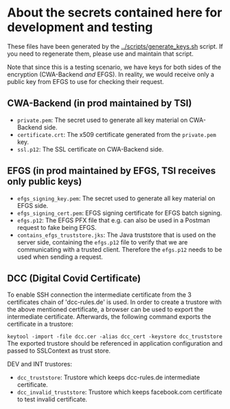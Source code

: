 About the secrets contained here for development and testing
=============================================================

These files have been generated by the [../scripts/generate_keys.sh](../scripts/generate_keys.sh) script. If you need to regenerate them, please use and maintain that script.

Note that since this is a testing scenario, we have keys for both sides of the encryption (CWA-Backend  _and_  EFGS). In reality, we would receive only a public key from EFGS to use for checking their request.

CWA-Backend (in prod maintained by TSI)
---------------------------------------

- `private.pem`: The secret used to generate all key material on CWA-Backend side.
- `certificate.crt`: The x509 certificate generated from the `private.pem` key.
- `ssl.p12`: The SSL certificate on CWA-Backend side.

EFGS (in prod maintained by EFGS, TSI receives only public keys)
----------------------------------------------------------------

- `efgs_signing_key.pem`: The secret used to generate all key material on EFGS side.
- `efgs_signing_cert.pem`: EFGS signing certificate for EFGS batch signing.
- `efgs.p12`: The EFGS PFX file that e.g. can also be used in a Postman request to fake being EFGS.
- `contains_efgs_truststore.jks`: The Java truststore that is used on the server side, containing the `efgs.p12` file to verify that we are communicating with a trusted client. Therefore the `efgs.p12` needs to be used when sending a request.

DCC (Digital Covid Certificate)
----------------------------------------------------------------

To enable SSH connection the intermediate certificate from the 3 certificates chain of 'dcc-rules.de' is used.
In order to create a trustore with the above mentioned certificate, a browser can be used to export the intermediate
certificate. Afterwards, the following command exports the certificate in a trustore:

`keytool -import -file dcc.cer -alias dcc_cert -keystore dcc_truststore`
The exported trustore should be referenced in application configuration and passed to SSLContext as trust store.

DEV and INT trustores:

- `dcc_truststore`: Trustore which keeps dcc-rules.de intermediate certificate.
- `dcc_invalid_truststore`: Trustore which keeps facebook.com certificate to test invalid certificate.
